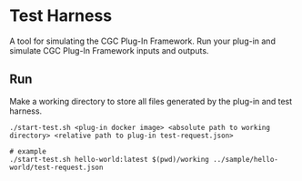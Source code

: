 # Test Harness

A tool for simulating the CGC Plug-In Framework. Run your plug-in and simulate CGC Plug-In Framework inputs and outputs.

## Run

Make a working directory to store all files generated by the plug-in and test harness.

```
./start-test.sh <plug-in docker image> <absolute path to working directory> <relative path to plug-in test-request.json>

# example
./start-test.sh hello-world:latest $(pwd)/working ../sample/hello-world/test-request.json
```

